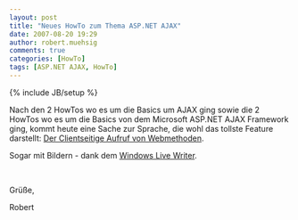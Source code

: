 ```yaml
---
layout: post
title: "Neues HowTo zum Thema ASP.NET AJAX"
date: 2007-08-20 19:29
author: robert.muehsig
comments: true
categories: [HowTo]
tags: [ASP.NET AJAX, HowTo]
---
```

{% include JB/setup %}
<p>Nach den 2 HowTos wo es um die Basics um AJAX ging sowie die 2 HowTos wo es um die Basics von dem Microsoft ASP.NET AJAX Framework ging, kommt heute eine Sache zur Sprache, die wohl das tollste Feature darstellt: <a title="HowTo: Microsoft ASP.NET AJAX (Clientseitiger Aufruf von Webmethoden)" href="http://code-inside.de/blog/artikel/howto-microsoft-aspnet-ajax-clientseitiger-aufruf-von-webmethoden/" target="_blank">Der Clientseitige Aufruf von Webmethoden</a>.</p> <p>Sogar mit Bildern - dank dem <a title="Windows Live Writer" href="http://get.live.com/betas/writer_betas" target="_blank">Windows Live Writer</a>.</p> <p>&nbsp;</p> <p>Grüße,</p> <p>Robert</p>
